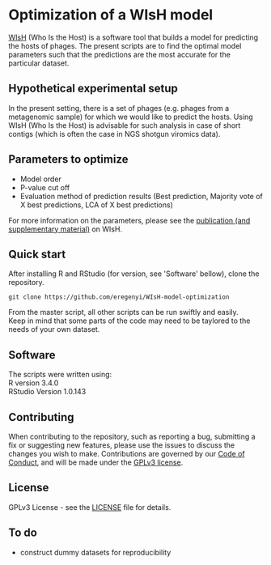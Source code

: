 # Optimization of a WIsH model 

[WIsH](https://github.com/soedinglab/wish) (Who Is the Host) is a software tool that builds a model for predicting the hosts of phages. 
The present scripts are to find the optimal model parameters such that the predictions are the most accurate for the particular dataset.

## Hypothetical experimental setup

In the present setting, there is a set of phages (e.g. phages from a metagenomic sample) for which we would like to predict the hosts. Using WIsH (Who Is the Host) is advisable for such analysis in case of short contigs (which is often the case in NGS shotgun viromics data). 

## Parameters to optimize

- Model order
- P-value cut off
- Evaluation method of prediction results (Best prediction, Majority vote of X best predictions, LCA of X best predictions)

For more information on the parameters, please see the [publication (and supplementary material)](https://academic.oup.com/bioinformatics/article/33/19/3113/3964377) on WIsH.

## Quick start

After installing R and RStudio (for version, see 'Software' bellow), clone the repository. <br />

```git clone https://github.com/eregenyi/WIsH-model-optimization```

From the master script, all other scripts can be run swiftly and easily. <br />
Keep in mind that some parts of the code may need to be taylored to the needs of your own dataset. 

## Software

The scripts were written using: <br />
R version 3.4.0 <br />
RStudio Version 1.0.143

## Contributing

When contributing to the repository, such as reporting a bug, submitting a fix or suggesting new features, please use the issues to discuss the changes you wish to make. Contributions are governed by our [Code of Conduct](https://github.com/eregenyi/WIsH-model-optimization/blob/master/CODE_OF_CONDUCT.md), and will be made under the [GPLv3 license](https://github.com/eregenyi/WIsH-model-optimization/blob/master/LICENSE). 

## License

GPLv3 License - see the [LICENSE](https://github.com/eregenyi/WIsH-model-optimization/blob/master/LICENSE) file for details.

## To do
- construct dummy datasets for reproducibility

